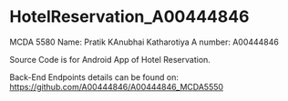 # HotelReservation_A00444846
MCDA 5580
Name: Pratik KAnubhai Katharotiya
A number: A00444846

Source Code is for Android App of Hotel Reservation.

Back-End Endpoints details can be found on: https://github.com/A00444846/A00444846_MCDA5550

